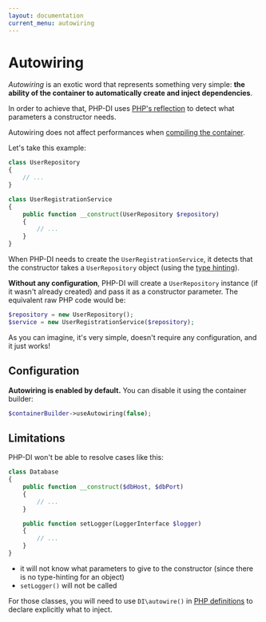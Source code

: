 ```yaml
---
layout: documentation
current_menu: autowiring
---
```


# Autowiring

*Autowiring* is an exotic word that represents something very simple: **the ability of the container to automatically create and inject dependencies**.

In order to achieve that, PHP-DI uses [PHP's reflection](http://php.net/manual/book.reflection.php) to detect what parameters a constructor needs.

Autowiring does not affect performances when [compiling the container](performances.md).

Let's take this example:

```php
class UserRepository
{
    // ...
}

class UserRegistrationService
{
    public function __construct(UserRepository $repository)
    {
        // ...
    }
}
```

When PHP-DI needs to create the `UserRegistrationService`, it detects that the constructor takes a `UserRepository` object (using the [type hinting](http://www.php.net/manual/en/functions.arguments.php#functions.arguments.type-declaration)).

**Without any configuration**, PHP-DI will create a `UserRepository` instance (if it wasn't already created) and pass it as a constructor parameter. The equivalent raw PHP code would be:

```php
$repository = new UserRepository();
$service = new UserRegistrationService($repository);
```

As you can imagine, it's very simple, doesn't require any configuration, and it just works!

## Configuration

**Autowiring is enabled by default.** You can disable it using the container builder:

```php
$containerBuilder->useAutowiring(false);
```

## Limitations

PHP-DI won't be able to resolve cases like this:

```php
class Database
{
    public function __construct($dbHost, $dbPort)
    {
        // ...
    }

    public function setLogger(LoggerInterface $logger)
    {
        // ...
    }
}
```

- it will not know what parameters to give to the constructor (since there is no type-hinting for an object)
- `setLogger()` will not be called

For those classes, you will need to use `DI\autowire()` in [PHP definitions](php-definitions.md) to declare explicitly what to inject.
